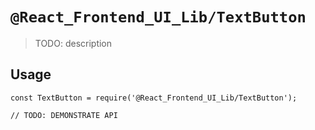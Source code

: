 # `@React_Frontend_UI_Lib/TextButton`

> TODO: description

## Usage

```
const TextButton = require('@React_Frontend_UI_Lib/TextButton');

// TODO: DEMONSTRATE API
```
